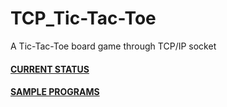 # TCP_Tic-Tac-Toe
A Tic-Tac-Toe board game through TCP/IP socket
<a href="https://github.com/comp3670/TCP_Tic-Tac-Toe/projects/1"><h4>CURRENT STATUS<h4></a>
<a href="https://cs.lmu.edu/~ray/notes/javanetexamples/"><h4>SAMPLE PROGRAMS</h4></a>

